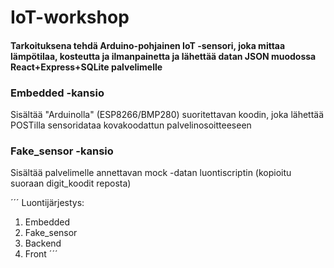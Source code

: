 # IoT-workshop

#### Tarkoituksena tehdä Arduino-pohjainen IoT -sensori, joka mittaa lämpötilaa, kosteutta ja ilmanpainetta ja lähettää datan JSON muodossa React+Express+SQLite palvelimelle

### Embedded -kansio
Sisältää "Arduinolla" (ESP8266/BMP280) suoritettavan koodin, joka lähettää POSTilla sensoridataa kovakoodattun palvelinosoitteeseen

### Fake_sensor -kansio
Sisältää palvelimelle annettavan mock -datan luontiscriptin (kopioitu suoraan digit_koodit reposta)

´´´
Luontijärjestys:
1. Embedded
2. Fake_sensor
3. Backend
4. Front
´´´